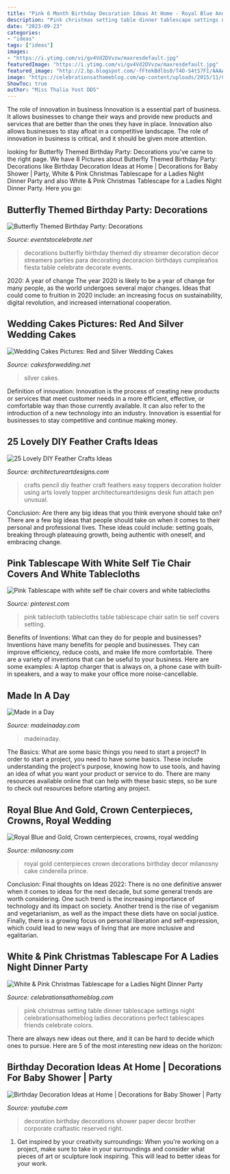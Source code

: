 ```yaml
---
title: "Pink 6 Month Birthday Decoration Ideas At Home - Royal Blue And Gold, Crown Centerpieces, Crowns, Royal Wedding"
description: "Pink christmas setting table dinner tablescape settings night celebrationsathomeblog ladies decorations perfect tablescapes friends celebrate colors"
date: "2023-09-23"
categories:
- "ideas"
tags: ["ideas"]
images:
- "https://i.ytimg.com/vi/gv4Vd2DVvzw/maxresdefault.jpg"
featuredImage: "https://i.ytimg.com/vi/gv4Vd2DVvzw/maxresdefault.jpg"
featured_image: "http://2.bp.blogspot.com/-fFtekBdlbs0/T4O-S4tS7FI/AAAAAAAAGcY/Ie_eBcVfmpU/w1200-h630-p-k-no-nu/silver-and-red-wedding-cakes.jpg"
image: "https://celebrationsathomeblog.com/wp-content/uploads/2015/11/Christmas-party-pink-012-2.jpg"
ShowToc: true
author: "Miss Thalia Yost DDS"
---
```



The role of innovation in business
Innovation is a essential part of business. It allows businesses to change their ways and provide new products and services that are better than the ones they have in place. Innovation also allows businesses to stay afloat in a competitive landscape. The role of innovation in business is critical, and it should be given more attention.

	

		
looking for Butterfly Themed Birthday Party: Decorations you've came to the right page. We have 8 Pictures about Butterfly Themed Birthday Party: Decorations like Birthday Decoration Ideas at Home | Decorations for Baby Shower | Party, White &amp; Pink Christmas Tablescape for a Ladies Night Dinner Party and also White &amp; Pink Christmas Tablescape for a Ladies Night Dinner Party. Here you go:
		
    
## Butterfly Themed Birthday Party: Decorations

<img loading=lazy src="https://eventstocelebrate.net/wp-content/uploads/2013/07/Butterfly-Themed-Party-Decorations-eventstocelebrate.net_.jpg" onerror="this.onerror=null;this.src='https://tse2.mm.bing.net/th?id=OIP.ypytdmE8tm9O3iR90QJ8IQHaJ9&amp;pid=15.1';" alt="Butterfly Themed Birthday Party: Decorations">

_Source: eventstocelebrate.net_

>decorations butterfly birthday themed diy streamer decoration decor streamers parties para decorating decoracion birthdays cumpleaños fiesta table celebrate decorate events. 

	

2020: A year of change
The year 2020 is likely to be a year of change for many people, as the world undergoes several major changes. Ideas that could come to fruition in 2020 include: an increasing focus on sustainability, digital revolution, and increased international cooperation.

    
## Wedding Cakes Pictures: Red And Silver Wedding Cakes

<img loading=lazy src="http://2.bp.blogspot.com/-fFtekBdlbs0/T4O-S4tS7FI/AAAAAAAAGcY/Ie_eBcVfmpU/w1200-h630-p-k-no-nu/silver-and-red-wedding-cakes.jpg" onerror="this.onerror=null;this.src='https://tse2.mm.bing.net/th?id=OIP.X_kPubYSch4nHOkdF0NsRgAAAA&amp;pid=15.1';" alt="Wedding Cakes Pictures: Red and Silver Wedding Cakes">

_Source: cakesforwedding.net_

>silver cakes. 

	

Definition of innovation:
Innovation is the process of creating new products or services that meet customer needs in a more efficient, effective, or comfortable way than those currently available. It can also refer to the introduction of a new technology into an industry. Innovation is essential for businesses to stay competitive and continue making money.

    
## 25 Lovely DIY Feather Crafts Ideas

<img loading=lazy src="http://www.architectureartdesigns.com/wp-content/uploads/2014/02/2418.jpg" onerror="this.onerror=null;this.src='https://tse2.mm.bing.net/th?id=OIP.hwtXs4gLMHzkvYkEBVvr9AHaJ3&amp;pid=15.1';" alt="25 Lovely DIY Feather Crafts Ideas">

_Source: architectureartdesigns.com_

>crafts pencil diy feather craft feathers easy toppers decoration holder using arts lovely topper architectureartdesigns desk fun attach pen unusual. 

	

Conclusion: Are there any big ideas that you think everyone should take on?
There are a few big ideas that people should take on when it comes to their personal and professional lives. These ideas could include: setting goals, breaking through plateauing growth, being authentic with oneself, and embracing change.

    
## Pink Tablescape With White Self Tie Chair Covers And White Tablecloths

<img loading=lazy src="https://i.pinimg.com/originals/b7/6e/eb/b76eeb897830b1cfe33e6609584b5173.jpg" onerror="this.onerror=null;this.src='https://tse1.mm.bing.net/th?id=OIP.MYbep-qpcSN0GAkC703aRAHaHa&amp;pid=15.1';" alt="Pink Tablescape with white self tie chair covers and white tablecloths">

_Source: pinterest.com_

>pink tablecloth tablecloths table tablescape chair satin tie self covers setting. 

	

Benefits of Inventions: What can they do for people and businesses?
Inventions have many benefits for people and businesses. They can improve efficiency, reduce costs, and make life more comfortable. There are a variety of inventions that can be useful to your business. Here are some examples: A laptop charger that is always on, a phone case with built-in speakers, and a way to make your office more noise-cancellable.

    
## Made In A Day

<img loading=lazy src="https://madeinaday.com/wp-content/uploads/2019/11/Reindeer-home.jpg" onerror="this.onerror=null;this.src='https://tse2.mm.bing.net/th?id=OIP.5j3STVv7Xz0ij9ozi5FoggHaLH&amp;pid=15.1';" alt="Made in a Day">

_Source: madeinaday.com_

>madeinaday. 

	

The Basics: What are some basic things you need to start a project?
In order to start a project, you need to have some basics. These include understanding the project's purpose, knowing how to use tools, and having an idea of what you want your product or service to do. There are many resources available online that can help with these basic steps, so be sure to check out resources before starting any project.

    
## Royal Blue And Gold, Crown Centerpieces, Crowns, Royal Wedding

<img loading=lazy src="https://i.etsystatic.com/10548457/r/il/8994d9/1774626658/il_fullxfull.1774626658_91nw.jpg" onerror="this.onerror=null;this.src='https://tse3.mm.bing.net/th?id=OIP.v6AbVWs1Zv7av3WS5nGY2AHaFj&amp;pid=15.1';" alt="Royal Blue and Gold, Crown centerpieces, crowns, royal wedding">

_Source: milanosny.com_

>royal gold centerpieces crown decorations birthday decor milanosny cake cinderella prince. 

	

Conclusion:
Final thoughts on Ideas 2022:
There is no one definitive answer when it comes to ideas for the next decade, but some general trends are worth considering. One such trend is the increasing importance of technology and its impact on society. Another trend is the rise of veganism and vegetarianism, as well as the impact these diets have on social justice. Finally, there is a growing focus on personal liberation and self-expression, which could lead to new ways of living that are more inclusive and egalitarian.

    
## White &amp; Pink Christmas Tablescape For A Ladies Night Dinner Party

<img loading=lazy src="https://celebrationsathomeblog.com/wp-content/uploads/2015/11/Christmas-party-pink-012-2.jpg" onerror="this.onerror=null;this.src='https://tse1.mm.bing.net/th?id=OIP.yz8sarv_TlJlW7Ynq0hXkAHaLH&amp;pid=15.1';" alt="White &amp; Pink Christmas Tablescape for a Ladies Night Dinner Party">

_Source: celebrationsathomeblog.com_

>pink christmas setting table dinner tablescape settings night celebrationsathomeblog ladies decorations perfect tablescapes friends celebrate colors. 

	

There are always new ideas out there, and it can be hard to decide which ones to pursue. Here are 5 of the most interesting new ideas on the horizon: 

    
## Birthday Decoration Ideas At Home | Decorations For Baby Shower | Party

<img loading=lazy src="https://i.ytimg.com/vi/gv4Vd2DVvzw/maxresdefault.jpg" onerror="this.onerror=null;this.src='https://tse3.mm.bing.net/th?id=OIP.NmPXKb1AhFxzUV1_Xqo7UAHaEK&amp;pid=15.1';" alt="Birthday Decoration Ideas at Home | Decorations for Baby Shower | Party">

_Source: youtube.com_

>decoration birthday decorations shower paper decor brother corporate craftastic reserved right. 

	

1. Get inspired by your creativity surroundings: When you’re working on a project, make sure to take in your surroundings and consider what pieces of art or sculpture look inspiring. This will lead to better ideas for your work.

